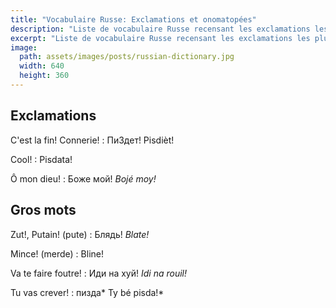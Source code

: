 ```yaml
---
title: "Vocabulaire Russe: Exclamations et onomatopées"
description: "Liste de vocabulaire Russe recensant les exclamations les plus courantes."
excerpt: "Liste de vocabulaire Russe recensant les exclamations les plus courantes."
image:
  path: assets/images/posts/russian-dictionary.jpg
  width: 640
  height: 360
---
```


## Exclamations

C'est la fin! Connerie!
: ПиЗдет!
Pisdièt!

Cool!
: Pisdata!

Ô mon dieu!
: Боже мой!
*Bojé moy!*


## Gros mots

Zut!, Putain! (pute)
: Блядь!
*Blate!*

Mince! (merde)
: Bline!

Va te faire foutre!
: Иди на хуй!
*Idi na rouil!*

Tu vas crever!
: пизда*
Ty bé pisda!*
